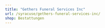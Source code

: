 ```yaml
---
title: "Gethers Funeral Services Inc"
url: /syracuse/gethers-funeral-services-inc/
shop: Bestattungen
---
```

